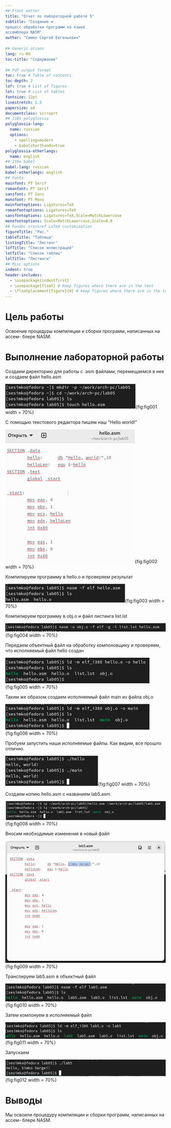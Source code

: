 ```yaml
---
## Front matter
title: "Отчет по лабораторной работе 5"
subtitle: "Создание и
процесс обработки программ на языке
ассемблера NASM"
author: "Симко Сергей Евгеньевич"

## Generic otions
lang: ru-RU
toc-title: "Содержание"

## Pdf output format
toc: true # Table of contents
toc-depth: 2
lof: true # List of figures
lot: true # List of tables
fontsize: 12pt
linestretch: 1.5
papersize: a4
documentclass: scrreprt
## I18n polyglossia
polyglossia-lang:
  name: russian
  options:
	- spelling=modern
	- babelshorthands=true
polyglossia-otherlangs:
  name: english
## I18n babel
babel-lang: russian
babel-otherlangs: english
## Fonts
mainfont: PT Serif
romanfont: PT Serif
sansfont: PT Sans
monofont: PT Mono
mainfontoptions: Ligatures=TeX
romanfontoptions: Ligatures=TeX
sansfontoptions: Ligatures=TeX,Scale=MatchLowercase
monofontoptions: Scale=MatchLowercase,Scale=0.9
## Pandoc-crossref LaTeX customization
figureTitle: "Рис."
tableTitle: "Таблица"
listingTitle: "Листинг"
lofTitle: "Список иллюстраций"
lotTitle: "Список таблиц"
lolTitle: "Листинги"
## Misc options
indent: true
header-includes:
  - \usepackage{indentfirst}
  - \usepackage{float} # keep figures where there are in the text
  - \floatplacement{figure}{H} # keep figures where there are in the text
---
```


# Цель работы

Освоение процедуры компиляции и сборки программ, написанных на ассем-
блере NASM.

# Выполнение лабораторной работы

Создаем директорию для работы с .asm файлами, перемещаемся в нее и создаем
файл hello.asm

![](image/i1.png){fig:fig001 width = 70%}

С помощью текстового редактора пишем наш "Hello world!"

![](image/i2.png){fig:fig002 width = 70%}

Компилируем программу в hello.o и проверяем результат

![](image/i3.png){fig:fig003 width = 70%}

Компилируем программу в obj.o и файл листинга list.lst

![](image/i4.png){fig:fig004 width = 70%}

Передаем объектный файл на обработку компоновщику и проверяем, что исполняемый файл hello создан

![](image/i5.png){fig:fig005 width = 70%}

Таким же образом создаем исполняемый файл main из файла obj.o

![](image/i6.png){fig:fig006 width = 70%}

Пробуем запустить наши исполняемые файлы. Как видим, все прошло отлично.

![](image/i7.png){fig:fig007 width = 70%}

Создаем копию hello.asm с названием lab5.asm

![](image/i8.png){fig:fig008 width = 70%}

Вносим необходимые изменения в новый файл

![](image/i9.png){fig:fig009 width = 70%}

Транслируем lab5.asm в объектный файл

![](image/i10.png){fig:fig010 width = 70%}

Затем компонуем в исполняемый файл

![](image/i11.png){fig:fig011 width = 70%}

Запускаем

![](image/i12.png){fig:fig012 width = 70%}

# Выводы

Мы освоили процедуру компиляции и сборки программ, написанных на ассем-
блере NASM.

